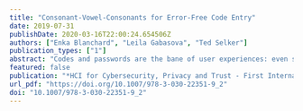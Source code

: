 ```yaml
---
title: "Consonant-Vowel-Consonants for Error-Free Code Entry"
date: 2019-07-31
publishDate: 2020-03-16T22:00:24.654506Z
authors: ["Enka Blanchard", "Leila Gabasova", "Ted Selker"]
publication_types: ["1"]
abstract: "Codes and passwords are the bane of user experiences: even small mistakes can delay desired activities, causing undue frustration. Work on codes has focused on security instead of people's ability to enter them error-free. Difficulties observed in a security demonstration motivated this investigation of code transcription difficulty. A pilot study with 33 subjects and a follow-up study with 267 subjects from 24 countries measured performance and preference for codes of varying lengths, patterns, and character sets.  We found that, for users of all languages, long codes with alternating consonant - vowel patterns were more accurately transcribed and are preferred over shorter numeric or alphabetic codes. Mixed-case and alphanumeric character sets both increased transcription errors.  The proposed CVC6 code design composed of six Consonant-Vowel-Consonant trigrams is faster to enter, more secure, preferred by users, and more impervious to user error when compared to codes typically used for security purposes. An extension integrates error detection and correction, essentially eliminating typos."
featured: false
publication: "*HCI for Cybersecurity, Privacy and Trust - First International Conference, HCI-CPT 2019, Held as Part of the 21st HCI International Conference, HCII 2019, Orlando, FL, USA, July 26-31, 2019, Proceedings*"
url_pdf: "https://doi.org/10.1007/978-3-030-22351-9_2"
doi: "10.1007/978-3-030-22351-9_2"
---
```


